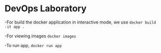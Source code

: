 # DevOps Laboratory

-For build the docker application in interactive mode, we use 
```docker build -it app .```

-For viewing images
```docker images```

-To run app,
```docker run app```
